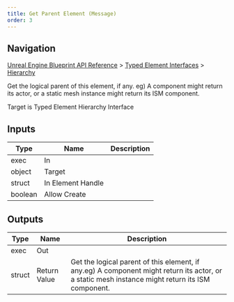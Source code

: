 ```yaml
---
title: Get Parent Element (Message)
order: 3
---
```

## Navigation

[Unreal Engine Blueprint API Reference](https://dev.epicgames.com/documentation/en-us/unreal-engine/BlueprintAPI) > [Typed Element Interfaces](https://dev.epicgames.com/documentation/en-us/unreal-engine/BlueprintAPI/TypedElementInterfaces) > [Hierarchy](https://dev.epicgames.com/documentation/en-us/unreal-engine/BlueprintAPI/TypedElementInterfaces/Hierarchy)

Get the logical parent of this element, if any.
eg) A component might return its actor, or a static mesh instance might return its ISM component.

Target is Typed Element Hierarchy Interface

## Inputs

| Type | Name | Description |
| --- | --- | --- |
| exec | In |  |
| object | Target |  |
| struct | In Element Handle |  |
| boolean | Allow Create |  |

## Outputs

| Type | Name | Description |
| --- | --- | --- |
| exec | Out |  |
| struct | Return Value | Get the logical parent of this element, if any.eg) A component might return its actor, or a static mesh instance might return its ISM component. |
